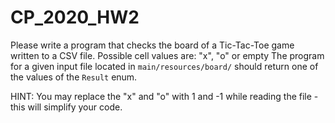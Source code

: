 # CP_2020_HW2

Please write a program that checks the board of a Tic-Tac-Toe game written to a CSV file. Possible cell values are: 
"x", "o" or empty
The program for a given input file located in ``main/resources/board/`` should return one of the values of the ``Result`` 
enum.

HINT: You may replace the "x" and "o" with 1 and -1 while reading the file - this will simplify your code. 
